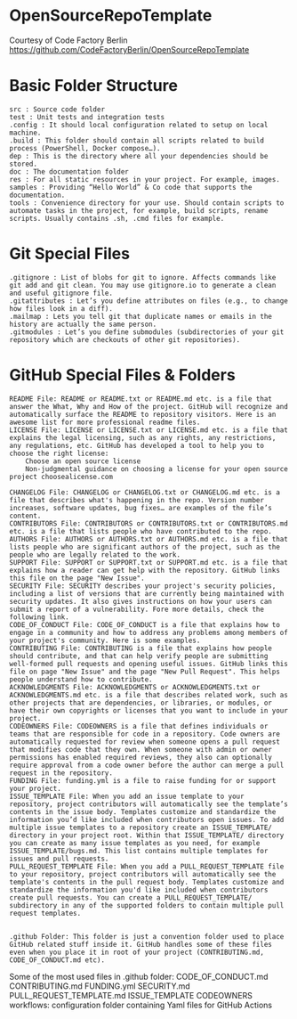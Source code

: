 # OpenSourceRepoTemplate
Courtesy of Code Factory Berlin
https://github.com/CodeFactoryBerlin/OpenSourceRepoTemplate

# Basic Folder Structure

    src : Source code folder
    test : Unit tests and integration tests
    .config : It should local configuration related to setup on local machine.
    .build : This folder should contain all scripts related to build process (PowerShell, Docker compose…).
    dep : This is the directory where all your dependencies should be stored.
    doc : The documentation folder
    res : For all static resources in your project. For example, images.
    samples : Providing “Hello World” & Co code that supports the documentation.
    tools : Convenience directory for your use. Should contain scripts to automate tasks in the project, for example, build scripts, rename scripts. Usually contains .sh, .cmd files for example.
    
# Git Special Files

    .gitignore : List of blobs for git to ignore. Affects commands like git add and git clean. You may use gitignore.io to generate a clean and useful gitignore file.
    .gitattributes : Let’s you define attributes on files (e.g., to change how files look in a diff).
    .mailmap : Lets you tell git that duplicate names or emails in the history are actually the same person.
    .gitmodules : Let’s you define submodules (subdirectories of your git repository which are checkouts of other git repositories).

# GitHub Special Files & Folders

    README File: README or README.txt or README.md etc. is a file that answer the What, Why and How of the project. GitHub will recognize and automatically surface the README to repository visitors. Here is an awesome list for more professional readme files.
    LICENSE File: LICENSE or LICENSE.txt or LICENSE.md etc. is a file that explains the legal licensing, such as any rights, any restrictions, any regulations, etc. GitHub has developed a tool to help you to choose the right license:
        Choose an open source license
        Non-judgmental guidance on choosing a license for your open source project choosealicense.com

    CHANGELOG File: CHANGELOG or CHANGELOG.txt or CHANGELOG.md etc. is a file that describes what's happening in the repo. Version number increases, software updates, bug fixes… are examples of the file’s content.
    CONTRIBUTORS File: CONTRIBUTORS or CONTRIBUTORS.txt or CONTRIBUTORS.md etc. is a file that lists people who have contributed to the repo.
    AUTHORS File: AUTHORS or AUTHORS.txt or AUTHORS.md etc. is a file that lists people who are significant authors of the project, such as the people who are legally related to the work.
    SUPPORT File: SUPPORT or SUPPORT.txt or SUPPORT.md etc. is a file that explains how a reader can get help with the repository. GitHub links this file on the page "New Issue".
    SECURITY File: SECURITY describes your project's security policies, including a list of versions that are currently being maintained with security updates. It also gives instructions on how your users can submit a report of a vulnerability. Fore more details, check the following link.
    CODE_OF_CONDUCT File: CODE_OF_CONDUCT is a file that explains how to engage in a community and how to address any problems among members of your project's community. Here is some examples.
    CONTRIBUTING File: CONTRIBUTING is a file that explains how people should contribute, and that can help verify people are submitting well-formed pull requests and opening useful issues. GitHub links this file on page "New Issue" and the page "New Pull Request". This helps people understand how to contribute.
    ACKNOWLEDGMENTS File: ACKNOWLEDGMENTS or ACKNOWLEDGMENTS.txt or ACKNOWLEDGMENTS.md etc. is a file that describes related work, such as other projects that are dependencies, or libraries, or modules, or have their own copyrights or licenses that you want to include in your project.
    CODEOWNERS File: CODEOWNERS is a file that defines individuals or teams that are responsible for code in a repository. Code owners are automatically requested for review when someone opens a pull request that modifies code that they own. When someone with admin or owner permissions has enabled required reviews, they also can optionally require approval from a code owner before the author can merge a pull request in the repository.
    FUNDING File: funding.yml is a file to raise funding for or support your project.
    ISSUE_TEMPLATE File: When you add an issue template to your repository, project contributors will automatically see the template’s contents in the issue body. Templates customize and standardize the information you’d like included when contributors open issues. To add multiple issue templates to a repository create an ISSUE_TEMPLATE/ directory in your project root. Within that ISSUE_TEMPLATE/ directory you can create as many issue templates as you need, for example ISSUE_TEMPLATE/bugs.md. This list contains multiple templates for issues and pull requests.
    PULL_REQUEST_TEMPLATE File: When you add a PULL_REQUEST_TEMPLATE file to your repository, project contributors will automatically see the template's contents in the pull request body. Templates customize and standardize the information you'd like included when contributors create pull requests. You can create a PULL_REQUEST_TEMPLATE/ subdirectory in any of the supported folders to contain multiple pull request templates.


    .github Folder: This folder is just a convention folder used to place GitHub related stuff inside it. GitHub handles some of these files even when you place it in root of your project (CONTRIBUTING.md, CODE_OF_CONDUCT.md etc).

Some of the most used files in .github folder:
    CODE_OF_CONDUCT.md
    CONTRIBUTING.md
    FUNDING.yml
    SECURITY.md
    PULL_REQUEST_TEMPLATE.md
    ISSUE_TEMPLATE
    CODEOWNERS
    workflows: configuration folder containing Yaml files for GitHub Actions
